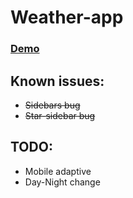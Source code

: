 # Weather-app
### [Demo](https://zakkarat.github.io/weather-app/)
## Known issues:
- ~~Sidebars bug~~
- ~~Star-sidebar bug~~
## TODO:
- Mobile adaptive
- Day-Night change
